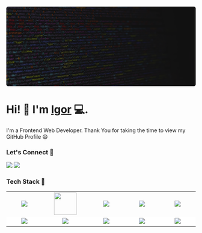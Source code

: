 ![Repository Banner](banner.png)
<!--  -->
# Hi! 👋 I'm [Igor](https://igorglisovic.com) 💻.
<!--  -->
I'm a Frontend Web Developer. Thank You for taking the time to view my GitHub
Profile :smile:
<!--  -->
### Let's Connect 🔗
[![](https://img.shields.io/badge/linkedin-%230077B5.svg?&style=for-the-badge&logo=linkedin&logoColor=white0e76a8)](https://www.linkedin.com/in/igor-glisovic/)
[![](https://img.shields.io/badge/twitter-%230077B5.svg?&style=for-the-badge&logo=twitter&logoColor=white&color=00acee)](https://twitter.com/glisovic_igor)
### Tech Stack 🔗

<table width="100">
  <tr>
    <td align="center" width="190">
      <img src="https://www.vectorlogo.zone/logos/reactjs/reactjs-ar21.svg" />
    </td>
    <td align="center" width="190">
      <img
        src="https://static-00.iconduck.com/assets.00/next-js-icon-2048x2048-5dqjgeku.png"
        width="60"
        height="60"
      />
    </td>
    <td align="center" width="190">
      <img
        src="https://github.com/abranhe/programming-languages-logos/blob/master/src/javascript/javascript.svg"
        width="50"
      />
    </td>
    <td align="center" width="190">
      <img
        src="https://www.vectorlogo.zone/logos/typescriptlang/typescriptlang-icon.svg"
        width="50"
      />
    </td>
    <td align="center" width="190">
      <img
        src="https://www.svgrepo.com/show/354431/tailwindcss-icon.svg"
        width="70"
      />
    </td>
  </tr>
  <tr style="background: white">
    <td align="center" width="190">
      <img
        src="https://upload.wikimedia.org/wikipedia/commons/thumb/9/96/Sass_Logo_Color.svg/1280px-Sass_Logo_Color.svg.png"
        width="60"
      />
    </td>
    <td align="center">
      <img src="https://www.vectorlogo.zone/logos/nodejs/nodejs-ar21.svg" />
    </td>
    <td align="center">
      <img src="https://vegibit.com/wp-content/uploads/2018/05/expressjs.png" />
    </td>
    <td align="center">
      <img
        src="https://upload.wikimedia.org/wikipedia/commons/thumb/9/93/MongoDB_Logo.svg/2560px-MongoDB_Logo.svg.png"
      />
    </td>
    <td align="center">
      <img
        src="https://www.vectorlogo.zone/logos/getpostman/getpostman-icon.svg"
      />
    </td>
  </tr>
  <!-- <tr>
    <td align="center">
      <img
        src="https://upload.wikimedia.org/wikipedia/commons/thumb/3/38/HTML5_Badge.svg/600px-HTML5_Badge.svg.png"
        height="40"
        width="60"
      />
    </td>
    <td align="center">
      <img
        src="https://raw.githubusercontent.com/devicons/devicon/0d6c64dbbf311879f7d563bfc3ccf559f9ed111c/icons/css3/css3-original-wordmark.svg"
        width="60"
      />
    </td>
  </tr> -->
</table>
